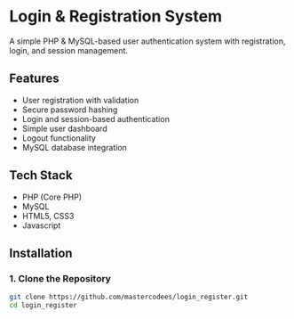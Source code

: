 # Login & Registration System

A simple PHP & MySQL-based user authentication system with registration, login, and session management.

## Features

- User registration with validation
- Secure password hashing
- Login and session-based authentication
- Simple user dashboard
- Logout functionality
- MySQL database integration

## Tech Stack

- PHP (Core PHP)
- MySQL
- HTML5, CSS3
- Javascript


## Installation

### 1. Clone the Repository

```bash
git clone https://github.com/mastercodees/login_register.git
cd login_register
